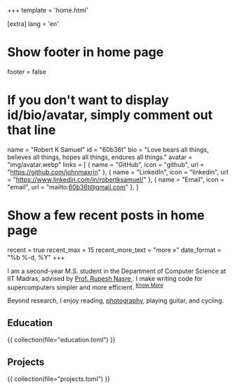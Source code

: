 +++
template = 'home.html'

[extra]
lang = 'en'

# Show footer in home page
footer = false

# If you don't want to display id/bio/avatar, simply comment out that line
name = "Robert K Samuel"
id = "60b36t"
bio = "Love bears all things, believes all things, hopes all things, endures all things."
avatar = "img/avatar.webp"
links = [
    { name = "GitHub", icon = "github", url = "https://github.com/johnmaxrin" },
    { name = "LinkedIn", icon = "linkedin", url = "https://www.linkedin.com/in/robertksamuel/" },
    { name = "Email", icon = "email", url = "mailto:<60b36t@gmail.com>" },
]

# Show a few recent posts in home page
recent = true
recent_max = 15
recent_more_text = "more »"
date_format = "%b %-d, %Y"
+++

I am a second-year M.S. student in the Department of Computer Science at IIT Madras, advised by  <a href="https://www.cse.iitm.ac.in/~rupesh/">Prof. Rupesh Nasre </a>. I make writing code for supercomputers simpler and more efficient. <sup><a href="" >Know More</a> </sup>

Beyond research, I enjoy reading, <a href="https://unsplash.com/@60b36t">photography</a>, playing guitar, and cycling.

## Education
{{ collection(file="education.toml") }}

## Projects
{{ collection(file="projects.toml") }}

